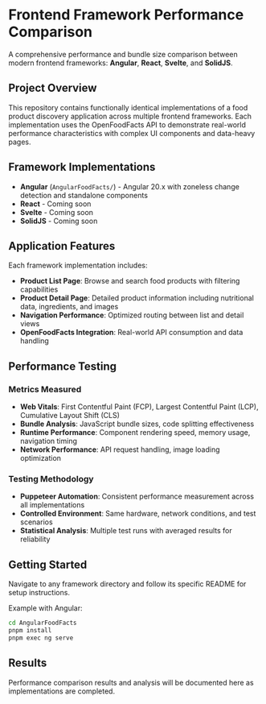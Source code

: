 # Frontend Framework Performance Comparison

A comprehensive performance and bundle size comparison between modern frontend frameworks: **Angular**, **React**, **Svelte**, and **SolidJS**.

## Project Overview

This repository contains functionally identical implementations of a food product discovery application across multiple frontend frameworks. Each implementation uses the OpenFoodFacts API to demonstrate real-world performance characteristics with complex UI components and data-heavy pages.

## Framework Implementations

- **Angular** (`AngularFoodFacts/`) - Angular 20.x with zoneless change detection and standalone components
- **React** - Coming soon
- **Svelte** - Coming soon  
- **SolidJS** - Coming soon

## Application Features

Each framework implementation includes:

- **Product List Page**: Browse and search food products with filtering capabilities
- **Product Detail Page**: Detailed product information including nutritional data, ingredients, and images
- **Navigation Performance**: Optimized routing between list and detail views
- **OpenFoodFacts Integration**: Real-world API consumption and data handling

## Performance Testing

### Metrics Measured
- **Web Vitals**: First Contentful Paint (FCP), Largest Contentful Paint (LCP), Cumulative Layout Shift (CLS)
- **Bundle Analysis**: JavaScript bundle sizes, code splitting effectiveness
- **Runtime Performance**: Component rendering speed, memory usage, navigation timing
- **Network Performance**: API request handling, image loading optimization

### Testing Methodology
- **Puppeteer Automation**: Consistent performance measurement across all implementations
- **Controlled Environment**: Same hardware, network conditions, and test scenarios
- **Statistical Analysis**: Multiple test runs with averaged results for reliability

## Getting Started

Navigate to any framework directory and follow its specific README for setup instructions.

Example with Angular:
```bash
cd AngularFoodFacts
pnpm install
pnpm exec ng serve
```

## Results

Performance comparison results and analysis will be documented here as implementations are completed.
